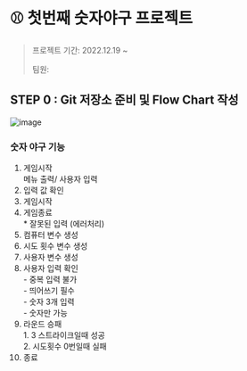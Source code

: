 # ⚾️ 첫번째 숫자야구 프로젝트

> 프로젝트 기간: 2022.12.19 ~ 
> 
> 팀원:

## STEP 0 : Git 저장소 준비 및 Flow Chart 작성
![image](https://user-images.githubusercontent.com/67987230/208372395-e8df8571-4c49-4ac5-8f6d-add088324432.png)

### **숫자 야구 기능**

1. 게임시작 
  <br>메뉴 출력/ 사용자 입력 
2. 입력 값 확인 
1. 게임시작
2. 게임종료 
  <br>* 잘못된 입력 (에러처리)
3. 컴퓨터 변수 생성 
4. 시도 횟수 변수 생성 
5. 사용자 변수 생성 
6. 사용자 입력 확인
  <br>- 중복 입력 불가 
  <br>- 띄어쓰기 필수 
  <br>- 숫자 3개 입력 
  <br>- 숫자만 가능 
7. 라운드 승패
  <br>1. 3 스트라이크일때 성공 
  <br>2. 시도횟수 0번일때 실패 
8. 종료
